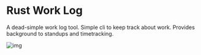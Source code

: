 # Rust Work Log

A dead-simple work log tool. Simple cli to keep track about work. Provides background to standups and timetracking.

![img](https://i.imgur.com/1bShKLp.png)
